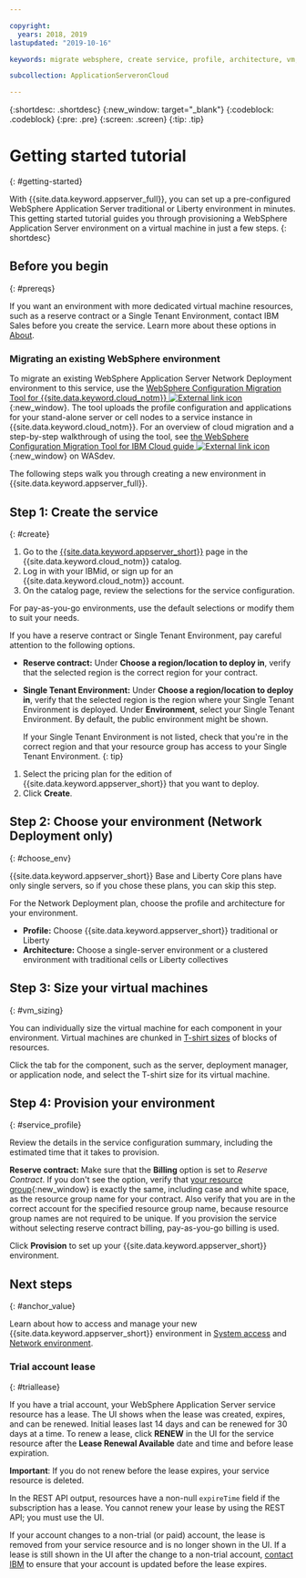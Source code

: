 ```yaml
---

copyright:
  years: 2018, 2019
lastupdated: "2019-10-16"

keywords: migrate websphere, create service, profile, architecture, vm, virtual machine, provision, resource group, lease

subcollection: ApplicationServeronCloud

---
```


{:shortdesc: .shortdesc}
{:new_window: target="_blank"}
{:codeblock: .codeblock}
{:pre: .pre}
{:screen: .screen}
{:tip: .tip}


# Getting started tutorial
{: #getting-started}

With {{site.data.keyword.appserver_full}}, you can set up a pre-configured WebSphere Application Server traditional or Liberty environment in minutes. This getting started tutorial guides you through provisioning a WebSphere Application Server environment on a virtual machine in just a few steps.
{: shortdesc}

## Before you begin
{: #prereqs}

If you want an environment with more dedicated virtual machine resources, such as a reserve contract or a Single Tenant Environment, contact IBM Sales before you create the service. Learn more about these options in [About](/docs/ApplicationServeronCloud?topic=ApplicationServeronCloud-about#about).

### Migrating an existing WebSphere environment

To migrate an existing WebSphere Application Server Network Deployment environment to this service, use the [WebSphere Configuration Migration Tool for {{site.data.keyword.cloud_notm}} ![External link icon](../../icons/launch-glyph.svg "External link icon")](https://developer.ibm.com/wasdev/downloads/#asset/tools-WebSphere_Configuration_Migration_Tool_for_IBM_Cloud){:new_window}. The tool uploads the profile configuration and applications for your stand-alone server or cell nodes to a service instance in {{site.data.keyword.cloud_notm}}. For an overview of cloud migration and a step-by-step walkthrough of using the tool, see [the WebSphere Configuration Migration Tool for IBM Cloud guide ![External link icon](../../icons/launch-glyph.svg "External link icon")](https://developer.ibm.com/wasdev/docs/websphere-config-migration-cloud/){:new_window} on WASdev.

The following steps walk you through creating a new environment in {{site.data.keyword.appserver_full}}.

## Step 1: Create the service
{: #create}

1. Go to the [{{site.data.keyword.appserver_short}}](https://{DomainName}/catalog/services/websphere-application-server) page in the {{site.data.keyword.cloud_notm}} catalog.
1. Log in with your IBMid, or sign up for an {{site.data.keyword.cloud_notm}} account.
1. On the catalog page, review the selections for the service configuration.

  For pay-as-you-go environments, use the default selections or modify them to suit your needs.

  If you have a reserve contract or Single Tenant Environment, pay careful attention to the following options.

  * **Reserve contract:** Under **Choose a region/location to deploy in**, verify that the selected region is the correct region for your contract.

  * **Single Tenant Environment:** Under **Choose a region/location to deploy in**, verify that the selected region is the region where your Single Tenant Environment is deployed. Under **Environment**, select your Single Tenant Environment. By default, the public environment might be shown.

    If your Single Tenant Environment is not listed, check that you're in the correct region and that your resource group has access to your Single Tenant Environment.
    {: tip}
1. Select the pricing plan for the edition of {{site.data.keyword.appserver_short}} that you want to deploy.
1. Click **Create**.


## Step 2: Choose your environment (Network Deployment only)
{: #choose_env}

{{site.data.keyword.appserver_short}} Base and Liberty Core plans have only single servers, so if you chose these plans, you can skip this step.

For the Network Deployment plan, choose the profile and architecture for your environment.

* **Profile:** Choose {{site.data.keyword.appserver_short}} traditional or Liberty
* **Architecture:** Choose a single-server environment or a clustered environment with traditional cells or Liberty collectives


## Step 3: Size your virtual machines
{: #vm_sizing}

You can individually size the virtual machine for each component in your environment. Virtual machines are chunked in [T-shirt sizes](/docs/ApplicationServeronCloud?topic=ApplicationServeronCloud-about#vm-size) of blocks of resources.

Click the tab for the component, such as the server, deployment manager, or application node, and select the T-shirt size for its virtual machine.

## Step 4: Provision your environment
{: #service_profile}

Review the details in the service configuration summary, including the estimated time that it takes to provision.

**Reserve contract:** Make sure that the **Billing** option is set to _Reserve Contract_. If you don't see the option, verify that [your resource group](/docs/resources?topic=resources-rgs){:new_window} is exactly the same, including case and white space, as the resource group name for your contract. Also verify that you are in the correct account for the specified resource group name, because resource group names are not required to be unique. If you provision the service without selecting reserve contract billing, pay-as-you-go billing is used.

Click **Provision** to set up your {{site.data.keyword.appserver_short}} environment.

## Next steps
{: #anchor_value}

Learn about how to access and manage your new {{site.data.keyword.appserver_short}} environment in [System access](/docs/ApplicationServeronCloud?topic=ApplicationServeronCloud-system_access) and [Network environment](/docs/ApplicationServeronCloud?topic=ApplicationServeronCloud-networkEnvironment).


### Trial account lease
{: #triallease}

If you have a trial account, your WebSphere Application Server service resource has a lease. The UI shows when the lease was created, expires, and can be renewed. Initial leases last 14 days and can be renewed for 30 days at a time. To renew a lease, click **RENEW** in the UI for the service resource after the **Lease Renewal Available** date and time and before lease expiration.

**Important**: If you do not renew before the lease expires, your service resource is deleted.

In the REST API output, resources have a non-null `expireTime` field if the subscription has a lease. You cannot renew your lease by using the REST API; you must use the UI.

If your account changes to a non-trial (or paid) account, the lease is removed from your service resource and is no longer shown in the UI. If a lease is still shown in the UI after the change to a non-trial account, [contact IBM](/docs/ApplicationServeronCloud?topic=ApplicationServeronCloud-reporting_issues) to ensure that your account is updated before the lease expires.
